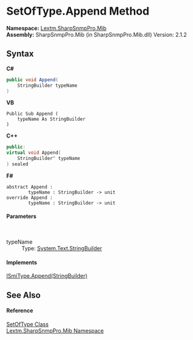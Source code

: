 # SetOfType.Append Method 
 

**Namespace:**&nbsp;<a href="N_Lextm_SharpSnmpPro_Mib">Lextm.SharpSnmpPro.Mib</a><br />**Assembly:**&nbsp;SharpSnmpPro.Mib (in SharpSnmpPro.Mib.dll) Version: 2.1.2

## Syntax

**C#**<br />
``` C#
public void Append(
	StringBuilder typeName
)
```

**VB**<br />
``` VB
Public Sub Append ( 
	typeName As StringBuilder
)
```

**C++**<br />
``` C++
public:
virtual void Append(
	StringBuilder^ typeName
) sealed
```

**F#**<br />
``` F#
abstract Append : 
        typeName : StringBuilder -> unit 
override Append : 
        typeName : StringBuilder -> unit 
```


#### Parameters
&nbsp;<dl><dt>typeName</dt><dd>Type: <a href="https://docs.microsoft.com/dotnet/api/system.text.stringbuilder" target="_blank" rel="noopener noreferrer">System.Text.StringBuilder</a><br /></dd></dl>

#### Implements
<a href="M_Lextm_SharpSnmpPro_Mib_ISmiType_Append">ISmiType.Append(StringBuilder)</a><br />

## See Also


#### Reference
<a href="T_Lextm_SharpSnmpPro_Mib_SetOfType">SetOfType Class</a><br /><a href="N_Lextm_SharpSnmpPro_Mib">Lextm.SharpSnmpPro.Mib Namespace</a><br />